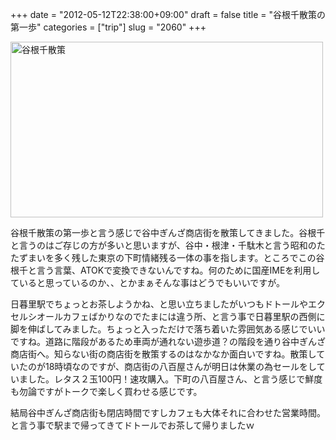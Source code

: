 +++
date = "2012-05-12T22:38:00+09:00"
draft = false
title = "谷根千散策の第一歩"
categories = ["trip"]
slug = "2060"
+++

<a href="http://www.flickr.com/photos/keruru/7181726282/" title="谷根千散策 by けるる, on Flickr"><img src="http://farm8.staticflickr.com/7092/7181726282_88c1ab2efc.jpg" width="500" height="281" alt="谷根千散策"/></a>

谷根千散策の第一歩と言う感じで谷中ぎんざ商店街を散策してきました。谷根千と言うのはご存じの方が多いと思いますが、谷中・根津・千駄木と言う昭和のたたずまいを多く残した東京の下町情緒残る一体の事を指します。ところでこの谷根千と言う言葉、ATOKで変換できないんですね。何のために国産IMEを利用していると思っているのか、、とかまぁそんな事はどうでもいいですが。

日暮里駅でちょっとお茶しようかね、と思い立ちましたがいつもドトールやエクセルシオールカフェばかりなのでたまには違う所、と言う事で日暮里駅の西側に脚を伸ばしてみました。ちょっと入っただけで落ち着いた雰囲気ある感じでいいですね。道路に階段があるため車両が通れない遊歩道？の階段を通り谷中ぎんざ商店街へ。知らない街の商店街を散策するのはなかなか面白いですね。散策していたのが18時頃なのですが、商店街の八百屋さんが明日は休業の為セールをしていました。レタス２玉100円！速攻購入。下町の八百屋さん、と言う感じで鮮度も勿論ですがトークで楽しく買わせる感じです。

結局谷中ぎんざ商店街も閉店時間ですしカフェも大体それに合わせた営業時間。と言う事で駅まで帰ってきてドトールでお茶して帰りましたｗ

